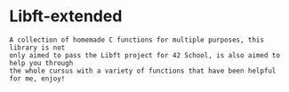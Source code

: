# Libft-extended
    A collection of homemade C functions for multiple purposes, this library is not
    only aimed to pass the Libft project for 42 School, is also aimed to help you through
    the whole cursus with a variety of functions that have been helpful for me, enjoy!
